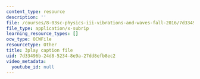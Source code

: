 ```yaml
---
content_type: resource
description: ''
file: /courses/8-03sc-physics-iii-vibrations-and-waves-fall-2016/7d33496b24d852348e9a27dd8efb8ec2_b1eKhyC9TTo.vtt
file_type: application/x-subrip
learning_resource_types: []
ocw_type: OCWFile
resourcetype: Other
title: 3play caption file
uid: 7d33496b-24d8-5234-8e9a-27dd8efb8ec2
video_metadata:
  youtube_id: null
---
```


